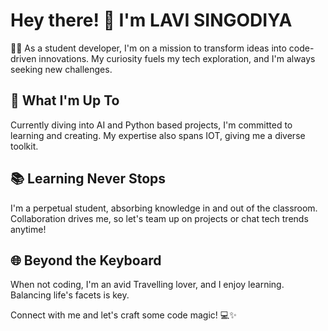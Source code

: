 # Hey there! 👋 I'm LAVI SINGODIYA

👩‍💻 As a student developer, I'm on a mission to transform ideas into code-driven innovations. My curiosity fuels my tech exploration, and I'm always seeking new challenges.

## 🌟 What I'm Up To

Currently diving into AI and Python based projects, I'm committed to learning and creating. My expertise also spans IOT, giving me a diverse toolkit.

## 📚 Learning Never Stops

I'm a perpetual student, absorbing knowledge in and out of the classroom. Collaboration drives me, so let's team up on projects or chat tech trends anytime!

## 🌐 Beyond the Keyboard

When not coding, I'm an avid Travelling lover, and I enjoy learning. Balancing life's facets is key.

Connect with me and let's craft some code magic! 💻✨
